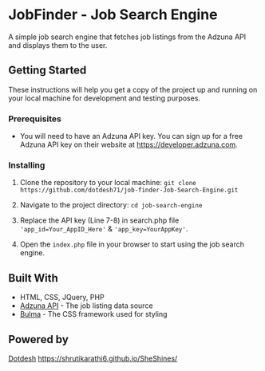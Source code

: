 # JobFinder - Job Search Engine
A simple job search engine that fetches job listings from the Adzuna API and displays them to the user.

## Getting Started

These instructions will help you get a copy of the project up and running on your local machine for development and testing purposes.

### Prerequisites

- You will need to have an Adzuna API key. You can sign up for a free Adzuna API key on their website at https://developer.adzuna.com.

### Installing

1. Clone the repository to your local machine:
`git clone https://github.com/dotdesh71/job-finder-Job-Search-Engine.git`

2. Navigate to the project directory:
`cd job-search-engine`


3. Replace the API key (Line 7-8) in search.php file `'app_id=Your_AppID_Here'` & `'app_key=YourAppKey'`.


4. Open the `index.php` file in your browser to start using the job search engine.

## Built With

- HTML, CSS, JQuery, PHP
- [Adzuna API](https://developer.adzuna.com) - The job listing data source
- [Bulma](https://bulma.io) - The CSS framework used for styling

## Powered by

[Dotdesh](https://www.dotdesh.com)
https://shrutikarathi6.github.io/SheShines/




